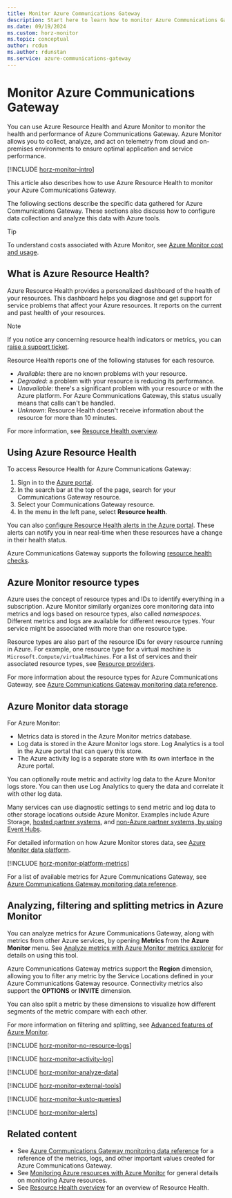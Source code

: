 ```yaml
---
title: Monitor Azure Communications Gateway
description: Start here to learn how to monitor Azure Communications Gateway. Use Azure Monitor and Azure Resource Health to monitor your Azure Communications Gateway.
ms.date: 09/19/2024
ms.custom: horz-monitor
ms.topic: conceptual
author: rcdun
ms.author: rdunstan
ms.service: azure-communications-gateway
---
```


# Monitor Azure Communications Gateway

You can use Azure Resource Health and Azure Monitor to monitor the health and performance of Azure Communications Gateway. Azure Monitor allows you to collect, analyze, and act on telemetry from cloud and on-premises environments to ensure optimal application and service performance.

[!INCLUDE [horz-monitor-intro](~/reusable-content/ce-skilling/azure/includes/azure-monitor/horizontals/horz-monitor-intro.md)]

This article also describes how to use Azure Resource Health to monitor your Azure Communications Gateway.

The following sections describe the specific data gathered for Azure Communications Gateway. These sections also discuss how to configure data collection and analyze this data with Azure tools.

> [!TIP]
> To understand costs associated with Azure Monitor, see [Azure Monitor cost and usage](/azure/azure-monitor/cost-usage).

## What is Azure Resource Health?

Azure Resource Health provides a personalized dashboard of the health of your resources. This dashboard helps you diagnose and get support for service problems that affect your Azure resources. It reports on the current and past health of your resources.

> [!NOTE]
> If you notice any concerning resource health indicators or metrics, you can [raise a support ticket](request-changes.md).

Resource Health reports one of the following statuses for each resource.

- *Available*: there are no known problems with your resource.
- *Degraded*: a problem with your resource is reducing its performance.
- *Unavailable*: there's a significant problem with your resource or with the Azure platform. For Azure Communications Gateway, this status usually means that calls can't be handled.
- *Unknown*: Resource Health doesn't receive information about the resource for more than 10 minutes.

For more information, see [Resource Health overview](/azure/service-health/resource-health-overview).

## Using Azure Resource Health

To access Resource Health for Azure Communications Gateway:

1. Sign in to the [Azure portal](https://azure.microsoft.com/).
1. In the search bar at the top of the page, search for your Communications Gateway resource.
1. Select your Communications Gateway resource.
1. In the menu in the left pane, select **Resource health**.

You can also [configure Resource Health alerts in the Azure portal](/azure/service-health/resource-health-alert-monitor-guide). These alerts can notify you in near real-time when these resources have a change in their health status.

Azure Communications Gateway supports the following [resource health checks](/azure/service-health/resource-health-checks-resource-types#microsoftvoiceservicescommunicationsgateway).

## Azure Monitor resource types

Azure uses the concept of resource types and IDs to identify everything in a subscription. Azure Monitor similarly organizes core monitoring data into metrics and logs based on resource types, also called *namespaces*. Different metrics and logs are available for different resource types. Your service might be associated with more than one resource type.

Resource types are also part of the resource IDs for every resource running in Azure. For example, one resource type for a virtual machine is `Microsoft.Compute/virtualMachines`. For a list of services and their associated resource types, see [Resource providers](/azure/azure-resource-manager/management/azure-services-resource-providers).

For more information about the resource types for Azure Communications Gateway, see [Azure Communications Gateway monitoring data reference](monitoring-azure-communications-gateway-data-reference.md).

## Azure Monitor data storage

For Azure Monitor:

- Metrics data is stored in the Azure Monitor metrics database.
- Log data is stored in the Azure Monitor logs store. Log Analytics is a tool in the Azure portal that can query this store.
- The Azure activity log is a separate store with its own interface in the Azure portal.

You can optionally route metric and activity log data to the Azure Monitor logs store. You can then use Log Analytics to query the data and correlate it with other log data.

Many services can use diagnostic settings to send metric and log data to other storage locations outside Azure Monitor. Examples include Azure Storage, [hosted partner systems](/azure/partner-solutions/overview), and [non-Azure partner systems, by using Event Hubs](/azure/azure-monitor/essentials/stream-monitoring-data-event-hubs).

For detailed information on how Azure Monitor stores data, see [Azure Monitor data platform](/azure/azure-monitor/platform/data-platform).

[!INCLUDE [horz-monitor-platform-metrics](~/reusable-content/ce-skilling/azure/includes/azure-monitor/horizontals/horz-monitor-platform-metrics.md)]

For a list of available metrics for Azure Communications Gateway, see [Azure Communications Gateway monitoring data reference](monitoring-azure-communications-gateway-data-reference.md#metrics).

## Analyzing, filtering and splitting metrics in Azure Monitor

You can analyze metrics for Azure Communications Gateway, along with metrics from other Azure services, by opening **Metrics** from the **Azure Monitor** menu. See [Analyze metrics with Azure Monitor metrics explorer](/azure/azure-monitor/essentials/analyze-metrics) for details on using this tool.

Azure Communications Gateway metrics support the **Region** dimension, allowing you to filter any metric by the Service Locations defined in your Azure Communications Gateway resource. Connectivity metrics also support the **OPTIONS** or **INVITE** dimension.

You can also split a metric by these dimensions to visualize how different segments of the metric compare with each other.

For more information on filtering and splitting, see [Advanced features of Azure Monitor](/azure/azure-monitor/essentials/metrics-charts).

[!INCLUDE [horz-monitor-no-resource-logs](~/reusable-content/ce-skilling/azure/includes/azure-monitor/horizontals/horz-monitor-no-resource-logs.md)]

[!INCLUDE [horz-monitor-activity-log](~/reusable-content/ce-skilling/azure/includes/azure-monitor/horizontals/horz-monitor-activity-log.md)]

[!INCLUDE [horz-monitor-analyze-data](~/reusable-content/ce-skilling/azure/includes/azure-monitor/horizontals/horz-monitor-analyze-data.md)]

[!INCLUDE [horz-monitor-external-tools](~/reusable-content/ce-skilling/azure/includes/azure-monitor/horizontals/horz-monitor-external-tools.md)]

[!INCLUDE [horz-monitor-kusto-queries](~/reusable-content/ce-skilling/azure/includes/azure-monitor/horizontals/horz-monitor-kusto-queries.md)]

[!INCLUDE [horz-monitor-alerts](~/reusable-content/ce-skilling/azure/includes/azure-monitor/horizontals/horz-monitor-alerts.md)]

## Related content

- See [Azure Communications Gateway monitoring data reference](monitoring-azure-communications-gateway-data-reference.md) for a reference of the metrics, logs, and other important values created for Azure Communications Gateway.
- See [Monitoring Azure resources with Azure Monitor](/azure/azure-monitor/essentials/monitor-azure-resource) for general details on monitoring Azure resources.
- See [Resource Health overview](/azure/service-health/resource-health-overview) for an overview of Resource Health.
